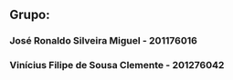 <h2>Grupo: </h2>
<h3>José Ronaldo Silveira Miguel - 201176016</h3>
<h3>Vinícius Filipe de Sousa Clemente - 201276042</h3>
